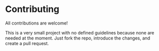 # Contributing

All contributions are welcome!

This is a very small project with no defined guidelines because none are needed at the moment.
Just fork the repo, introduce the changes, and create a pull request.
